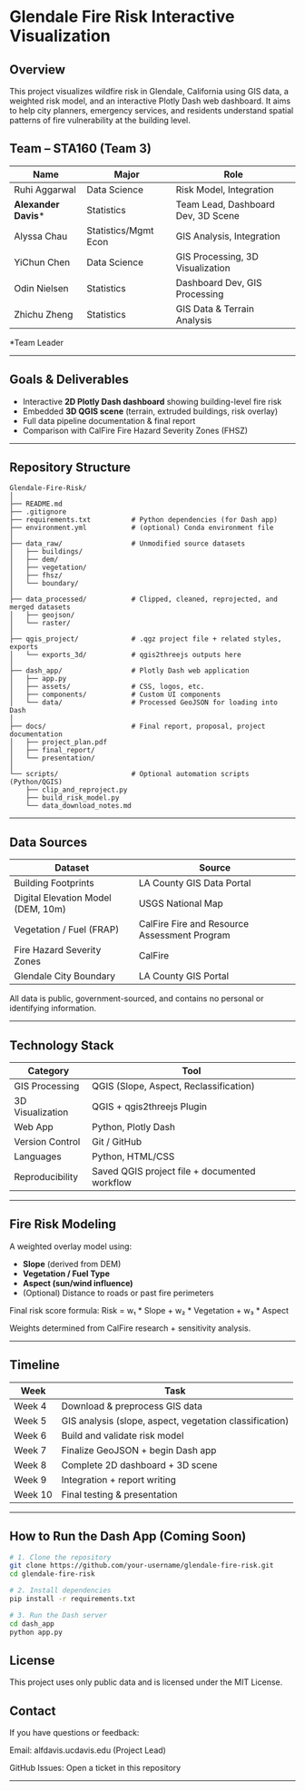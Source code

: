 # Glendale Fire Risk Interactive Visualization

## Overview
This project visualizes wildfire risk in Glendale, California using GIS data, a weighted risk model, and an interactive Plotly Dash web dashboard. It aims to help city planners, emergency services, and residents understand spatial patterns of fire vulnerability at the building level.

## Team – STA160 (Team 3)
| Name | Major | Role |
|------|-------|------|
| Ruhi Aggarwal | Data Science | Risk Model, Integration |
| **Alexander Davis*** | Statistics | Team Lead, Dashboard Dev, 3D Scene |
| Alyssa Chau | Statistics/Mgmt Econ | GIS Analysis, Integration |
| YiChun Chen | Data Science | GIS Processing, 3D Visualization |
| Odin Nielsen | Statistics | Dashboard Dev, GIS Processing |
| Zhichu Zheng | Statistics | GIS Data & Terrain Analysis |

\*Team Leader

---

## Goals & Deliverables
- Interactive **2D Plotly Dash dashboard** showing building-level fire risk  
- Embedded **3D QGIS scene** (terrain, extruded buildings, risk overlay)  
- Full data pipeline documentation & final report  
- Comparison with CalFire Fire Hazard Severity Zones (FHSZ)

---

## Repository Structure

```
Glendale-Fire-Risk/
│
├── README.md
├── .gitignore
├── requirements.txt          # Python dependencies (for Dash app)
├── environment.yml           # (optional) Conda environment file
│
├── data_raw/                 # Unmodified source datasets
│   ├── buildings/
│   ├── dem/
│   ├── vegetation/
│   ├── fhsz/
│   └── boundary/
│
├── data_processed/           # Clipped, cleaned, reprojected, and merged datasets
│   ├── geojson/
│   └── raster/
│
├── qgis_project/             # .qgz project file + related styles, exports
│   └── exports_3d/           # qgis2threejs outputs here
│
├── dash_app/                 # Plotly Dash web application
│   ├── app.py
│   ├── assets/               # CSS, logos, etc.
│   ├── components/           # Custom UI components
│   └── data/                 # Processed GeoJSON for loading into Dash
│
├── docs/                     # Final report, proposal, project documentation
│   ├── project_plan.pdf
│   ├── final_report/
│   └── presentation/
│
└── scripts/                  # Optional automation scripts (Python/QGIS)
    ├── clip_and_reproject.py
    ├── build_risk_model.py
    └── data_download_notes.md
```

---

## Data Sources
| Dataset | Source |
|---------|--------|
| Building Footprints | LA County GIS Data Portal |
| Digital Elevation Model (DEM, 10m) | USGS National Map |
| Vegetation / Fuel (FRAP) | CalFire Fire and Resource Assessment Program |
| Fire Hazard Severity Zones | CalFire |
| Glendale City Boundary | LA County GIS Portal |

All data is public, government-sourced, and contains no personal or identifying information.

---

## Technology Stack
| Category | Tool |
|----------|------|
| GIS Processing | QGIS (Slope, Aspect, Reclassification) |
| 3D Visualization | QGIS + qgis2threejs Plugin |
| Web App | Python, Plotly Dash |
| Version Control | Git / GitHub |
| Languages | Python, HTML/CSS |
| Reproducibility | Saved QGIS project file + documented workflow |

---

## Fire Risk Modeling
A weighted overlay model using:
- **Slope** (derived from DEM)  
- **Vegetation / Fuel Type**  
- **Aspect (sun/wind influence)**  
- (Optional) Distance to roads or past fire perimeters

Final risk score formula:
Risk = w₁ * Slope + w₂ * Vegetation + w₃ * Aspect

Weights determined from CalFire research + sensitivity analysis.

---

## Timeline
| Week | Task |
|------|------|
| Week 4 | Download & preprocess GIS data |
| Week 5 | GIS analysis (slope, aspect, vegetation classification) |
| Week 6 | Build and validate risk model |
| Week 7 | Finalize GeoJSON + begin Dash app |
| Week 8 | Complete 2D dashboard + 3D scene |
| Week 9 | Integration + report writing |
| Week 10 | Final testing & presentation |

---

## How to Run the Dash App (Coming Soon)

```bash
# 1. Clone the repository
git clone https://github.com/your-username/glendale-fire-risk.git
cd glendale-fire-risk

# 2. Install dependencies
pip install -r requirements.txt

# 3. Run the Dash server
cd dash_app
python app.py
```

## License
This project uses only public data and is licensed under the MIT License.

## Contact
If you have questions or feedback:

Email: alfdavis.ucdavis.edu (Project Lead)

GitHub Issues: Open a ticket in this repository

---
